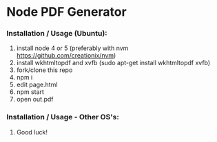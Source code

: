 # Node PDF Generator

### Installation / Usage (Ubuntu):

  1. install node 4 or 5 (preferably with nvm https://github.com/creationix/nvm)
  2. install wkhtmltopdf and xvfb (sudo apt-get install wkhtmltopdf xvfb)
  3. fork/clone this repo
  4. npm i
  5. edit page.html
  6. npm start
  7. open out.pdf

### Installation / Usage - Other OS's:

  1.  Good luck!
